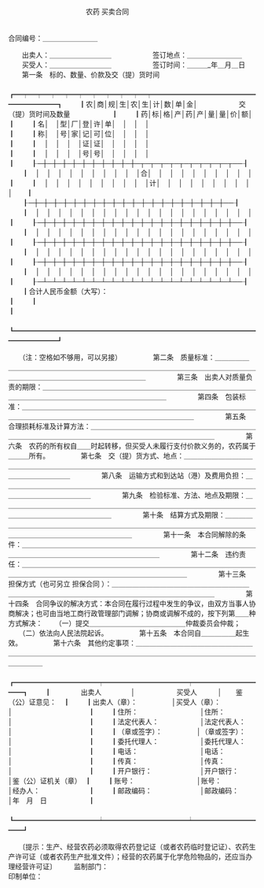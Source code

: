 
 


　　　　　　　　　　　 
农药
买卖合同
　　　　　　　　　　　　　　　　　　　　　

合同编号：＿＿＿＿＿＿＿＿

　　出卖人：＿＿＿＿＿＿＿＿＿　　　　　　签订地点：＿＿＿＿＿＿＿＿
　　买受人：＿＿＿＿＿＿＿＿＿　　　　　　签订时间：＿＿＿_年＿月＿日
　　第一条　标的、数量、价款及交（提）货时间
　　
　　┏━┯━┯━┯━┯━┯━┯━┯━┯━┯━┯━━━━━━━━━━━━━━━━━━━━━━┓
　　┃农│商│规│生│农│生│计│数│单│金│　　　　　　交（提）货时间及数量　　　　　　┃
　　┃药│标│格│产│药│产│量│量│价│额│　　　　　　　　　　　　　　　　　　　　　　┃
　　┃名│　│型│厂│登│许│单│　│　│　│　　　　　　　　　　　　　　　　　　　　　　┃
　　┃称│　│号│家│记│可│位│　│　│　│　　　　　　　　　　　　　　　　　　　　　　┃
　　┃　│　│　│　│证│证│　│　│　│　│　　　　　　　　　　　　　　　　　　　　　　┃
　　┃　│　│　│　│号│号│　│　│　│　│　　　　　　　　　　　　　　　　　　　　　　┃
　　┠─┼─┼─┼─┼─┼─┼─┼─┼─┼─┼─┬─┬─┬─┬─┬─┬─┬─┬─┬─┬──┨
　　┃　│　│　│　│　│　│　│　│　│　│合│　│　│　│　│　│　│　│　│　│　　┃
　　┃　│　│　│　│　│　│　│　│　│　│计│　│　│　│　│　│　│　│　│　│　　┃
　　┠─┼─┼─┼─┼─┼─┼─┼─┼─┼─┼─┼─┼─┼─┼─┼─┼─┼─┼─┼─┼──┨
　　┃　│　│　│　│　│　│　│　│　│　│　│　│　│　│　│　│　│　│　│　│　　┃
　　┠─┼─┼─┼─┼─┼─┼─┼─┼─┼─┼─┼─┼─┼─┼─┼─┼─┼─┼─┼─┼──┨
　　┃　│　│　│　│　│　│　│　│　│　│　│　│　│　│　│　│　│　│　│　│　　┃
　　┠─┼─┼─┼─┼─┼─┼─┼─┼─┼─┼─┼─┼─┼─┼─┼─┼─┼─┼─┼─┼──┨
　　┃　│　│　│　│　│　│　│　│　│　│　│　│　│　│　│　│　│　│　│　│　　┃
　　┠─┼─┼─┼─┼─┼─┼─┼─┼─┼─┼─┼─┼─┼─┼─┼─┼─┼─┼─┼─┼──┨
　　┃　│　│　│　│　│　│　│　│　│　│　│　│　│　│　│　│　│　│　│　│　　┃
　　┠─┴─┴─┴─┴─┴─┴─┴─┴─┴─┴─┴─┴─┴─┴─┴─┴─┴─┴─┴─┴──┨
　　┃合计人民币金额（大写）：　　　　　　　　　　　　　　　　　　　　　　　　　　　　　　┃
　　┃　　　　　　　　　　　　　　　　　　　　　　　　　　　　　　　　　　　　　　　　　　┃
　　┗━━━━━━━━━━━━━━━━━━━━━━━━━━━━━━━━━━━━━━━━━━┛
　　

　　（注：空格如不够用，可以另接）
　　
　　第二条　质量标准：＿＿＿＿＿＿＿＿＿＿＿＿＿＿＿＿＿＿＿＿＿＿＿＿＿＿＿＿＿＿＿＿＿＿＿＿＿＿＿＿＿＿＿＿＿＿＿＿＿＿＿＿＿＿＿＿＿＿＿＿＿
　　
　　第三条　出卖人对质量负责的期限：＿＿＿＿＿＿＿＿＿＿＿＿＿＿＿＿＿＿＿＿＿＿＿＿＿＿＿＿＿＿＿＿＿＿＿＿＿＿＿＿＿＿＿＿＿＿＿＿＿＿＿＿＿＿
　　
　　第四条　包装标准：＿＿＿＿＿＿＿＿＿＿＿＿＿＿＿＿＿＿＿＿＿＿＿＿＿＿＿＿＿＿＿＿＿＿＿＿＿＿＿＿＿＿＿＿＿＿＿＿＿＿＿＿＿＿＿＿＿＿＿＿＿
　　
　　第五条　合理损耗标准及计算方法：＿＿＿＿＿＿＿＿＿＿＿＿＿＿＿＿＿＿＿＿＿＿＿＿＿＿＿＿＿＿＿＿＿＿＿＿＿＿＿＿＿＿＿＿＿＿＿＿＿＿＿＿＿＿
　　
　　第六条　农药的所有权自＿＿时起转移，但买受人未履行支付价款义务的，农药属于＿＿＿所有。
　　
　　第七条　交（提）货方式、地点：＿＿＿＿＿＿＿＿＿＿＿＿＿＿＿＿＿＿＿＿＿＿＿＿＿＿＿＿＿＿＿＿＿＿＿＿＿＿＿＿＿＿＿＿＿＿＿＿＿＿＿＿＿＿＿
　　
　　第八条　运输方式和到达站（港）及费用负担：＿＿＿＿＿＿＿＿＿＿＿＿＿＿＿＿＿＿＿＿＿＿＿＿＿＿＿＿＿＿＿＿＿＿＿＿＿＿＿＿＿＿＿＿＿＿＿＿＿
　　
　　第九条　检验标准、方法、地点及期限：＿＿＿＿＿＿＿＿＿＿＿＿＿＿＿＿＿＿＿＿＿＿＿＿＿＿＿＿＿＿＿＿＿＿＿＿＿＿＿＿＿＿＿＿＿＿＿＿＿＿＿＿
　　
　　第十条　结算方式及期限：＿＿＿＿＿＿＿＿＿＿＿＿＿＿＿＿＿＿＿＿＿＿＿＿＿＿＿＿＿＿＿＿＿＿＿＿＿＿＿＿＿＿＿＿＿＿＿＿＿＿＿＿＿＿＿＿＿＿
　　
　　第十一条　本合同解除的条件：＿＿＿＿＿＿＿＿＿＿＿＿＿＿＿＿＿＿＿＿＿＿＿＿＿＿＿＿＿＿＿＿＿＿＿＿＿＿＿＿＿＿＿＿＿＿＿＿＿＿＿＿＿＿＿＿
　　
　　第十二条　违约责任：＿＿＿＿＿＿＿＿＿＿＿＿＿＿＿＿＿＿＿＿＿＿＿＿＿＿＿＿＿＿＿＿＿＿＿＿＿＿＿＿＿＿＿＿＿＿＿＿＿＿＿＿＿＿＿＿＿＿＿＿
　　
　　第十三条　担保方式（也可另立
担保合同
）：＿＿＿＿＿＿＿＿＿＿＿＿＿＿＿＿＿＿＿＿＿＿＿＿＿＿＿＿＿＿＿＿＿＿＿＿＿＿＿＿＿＿＿＿＿＿＿＿＿＿
　　
　　第十四条　合同争议的解决方式：本合同在履行过程中发生的争议，由双方当事人协商解决；也可由当地工商行政管理部门调解；协商或调解不成的，按下列第＿＿种方式解决：
　　（一）提交＿＿＿＿＿＿＿＿＿＿＿＿＿＿仲裁委员会仲裁；
　　（二）依法向人民法院起诉。
　　
　　第十五条　本合同自＿＿＿＿＿起生效。
　　
　　第十六条　其他约定事项：＿＿＿＿＿＿＿＿＿＿＿＿＿＿＿＿＿＿＿＿＿＿＿＿＿＿＿＿＿＿＿＿＿＿＿＿＿＿＿＿＿＿＿＿＿＿＿＿＿＿＿＿＿＿＿＿＿＿
　　
　　┏━━━━━━━━━━━━┯━━━━━━━━━━━━┯━━━━━━━━━━━┓
　　┃　　　　 出卖人　　　　 │　　　　　　买受人　　　│　　鉴（公）证意见：　┃
　　┃出卖人（章）：　　　　　│买受人（章）：　　　　　│　　　　　　　　　　　┃
　　┃住所：　　　　　　　　　│住所：　　　　　　　　　│　　　　　　　　　　　┃
　　┃法定代表人：　　　　　　│法定代表人：　　　　　　│　　　　　　　　　　　┃
　　┃（章或签字）：　　　　　│（章或签字）：　　　　　│　　　　　　　　　　　┃
　　┃委托代理人：　　　　　　│委托代理人：　　　　　　│　　　　　　　　　　　┃
　　┃电话：　　　　　　　　　│电话：　　　　　　　　　│　　　　　　　　　　　┃
　　┃传真：　　　　　　　　　│传真：　　　　　　　　　│　　　　　　　　　　　┃
　　┃开户银行：　　　　　　　│开户银行：　　　　　　　│鉴（公）证机关（章）　┃
　　┃账号：　　　　　　　　　│账号：　　　　　　　　　│经办人：　　　　　　　┃
　　┃邮政编码：　　　　　　　│邮政编码：　　　　　　　│年　月　日　　　　　　┃
　　┗━━━━━━━━━━━━┷━━━━━━━━━━━━┷━━━━━━━━━━━┛
　　

　　〔提示：生产、经营农药必须取得农药登记证（或者农药临时登记证）、农药生产许可证（或者农药生产批准文件）；经营的农药属于化学危险物品的，还应当办理经营许可证〕
　　 监制部门：　　　　　　　　　　　　　　　　　　　　　　　印制单位：
 


 

 
 
 
 
 
  


  
 

  


  


  
 
 
 
 

